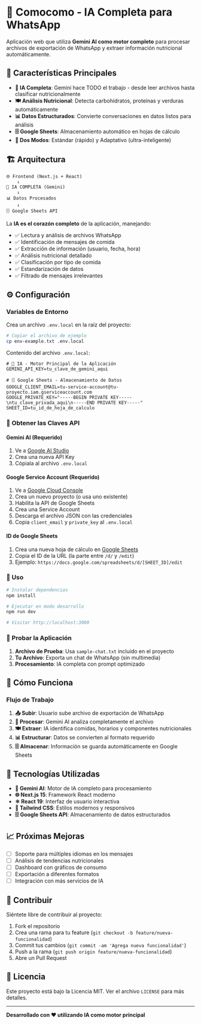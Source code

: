 # 🤖 Comocomo - IA Completa para WhatsApp

Aplicación web que utiliza **Gemini AI como motor completo** para procesar archivos de exportación de WhatsApp y extraer información nutricional automáticamente.

## 🚀 Características Principales

- **🤖 IA Completa**: Gemini hace TODO el trabajo - desde leer archivos hasta clasificar nutricionalmente
- **🍽️ Análisis Nutricional**: Detecta carbohidratos, proteínas y verduras automáticamente
- **📊 Datos Estructurados**: Convierte conversaciones en datos listos para análisis
- **🗄️ Google Sheets**: Almacenamiento automático en hojas de cálculo
- **🧠 Dos Modos**: Estándar (rápido) y Adaptativo (ultra-inteligente)

## 🏗️ Arquitectura

```
🌐 Frontend (Next.js + React)
    ↓
🤖 IA COMPLETA (Gemini)
    ↓
📊 Datos Procesados
    ↓
🗄️ Google Sheets API
```

La **IA es el corazón completo** de la aplicación, manejando:
- ✅ Lectura y análisis de archivos WhatsApp
- ✅ Identificación de mensajes de comida
- ✅ Extracción de información (usuario, fecha, hora)
- ✅ Análisis nutricional detallado
- ✅ Clasificación por tipo de comida
- ✅ Estandarización de datos
- ✅ Filtrado de mensajes irrelevantes

## ⚙️ Configuración

### Variables de Entorno

Crea un archivo `.env.local` en la raíz del proyecto:

```bash
# Copiar el archivo de ejemplo
cp env-example.txt .env.local
```

Contenido del archivo `.env.local`:

```env
# 🤖 IA - Motor Principal de la Aplicación
GEMINI_API_KEY=tu_clave_de_gemini_aqui

# 🗄️ Google Sheets - Almacenamiento de Datos
GOOGLE_CLIENT_EMAIL=tu-service-account@tu-proyecto.iam.gserviceaccount.com
GOOGLE_PRIVATE_KEY="-----BEGIN PRIVATE KEY-----\ntu_clave_privada_aqui\n-----END PRIVATE KEY-----"
SHEET_ID=tu_id_de_hoja_de_calculo
```

### 🔑 Obtener las Claves API

#### Gemini AI (Requerido)
1. Ve a [Google AI Studio](https://ai.google.dev/aistudio)
2. Crea una nueva API Key
3. Cópiala al archivo `.env.local`

#### Google Service Account (Requerido)
1. Ve a [Google Cloud Console](https://console.cloud.google.com)
2. Crea un nuevo proyecto (o usa uno existente)
3. Habilita la API de Google Sheets
4. Crea una Service Account
5. Descarga el archivo JSON con las credenciales
6. Copia `client_email` y `private_key` al `.env.local`

#### ID de Google Sheets
1. Crea una nueva hoja de cálculo en [Google Sheets](https://sheets.google.com)
2. Copia el ID de la URL (la parte entre `/d/` y `/edit`)
3. Ejemplo: `https://docs.google.com/spreadsheets/d/[SHEET_ID]/edit`

### 🚀 Uso

```bash
# Instalar dependencias
npm install

# Ejecutar en modo desarrollo
npm run dev

# Visitar http://localhost:3000
```

### 🧪 Probar la Aplicación

1. **Archivo de Prueba**: Usa `sample-chat.txt` incluido en el proyecto
2. **Tu Archivo**: Exporta un chat de WhatsApp (sin multimedia)
3. **Procesamiento**: IA completa con prompt optimizado

## 🎯 Cómo Funciona

### Flujo de Trabajo
1. **📤 Subir**: Usuario sube archivo de exportación de WhatsApp
2. **🤖 Procesar**: Gemini AI analiza completamente el archivo
3. **🍽️ Extraer**: IA identifica comidas, horarios y componentes nutricionales
4. **📊 Estructurar**: Datos se convierten al formato requerido
5. **🗄️ Almacenar**: Información se guarda automáticamente en Google Sheets

## 🔧 Tecnologías Utilizadas

- **🤖 Gemini AI**: Motor de IA completo para procesamiento
- **🌐 Next.js 15**: Framework React moderno
- **⚛️ React 19**: Interfaz de usuario interactiva
- **🎨 Tailwind CSS**: Estilos modernos y responsivos
- **🗄️ Google Sheets API**: Almacenamiento de datos estructurados

## 📈 Próximas Mejoras

- [ ] Soporte para múltiples idiomas en los mensajes
- [ ] Análisis de tendencias nutricionales
- [ ] Dashboard con gráficos de consumo
- [ ] Exportación a diferentes formatos
- [ ] Integración con más servicios de IA

## 🤝 Contribuir

Siéntete libre de contribuir al proyecto:

1. Fork el repositorio
2. Crea una rama para tu feature (`git checkout -b feature/nueva-funcionalidad`)
3. Commit tus cambios (`git commit -am 'Agrega nueva funcionalidad'`)
4. Push a la rama (`git push origin feature/nueva-funcionalidad`)
5. Abre un Pull Request

## 📄 Licencia

Este proyecto está bajo la Licencia MIT. Ver el archivo `LICENSE` para más detalles.

---

**Desarrollado con ❤️ utilizando IA como motor principal**
